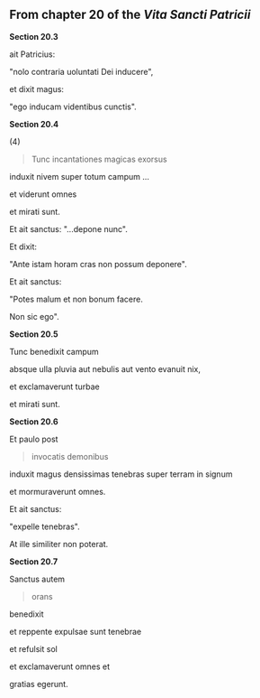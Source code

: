 
## From chapter 20 of the *Vita Sancti Patricii*


**Section 20.3**

ait Patricius: 

"nolo contraria uoluntati Dei inducere", 

et dixit magus: 

"ego inducam videntibus cunctis". 


**Section 20.4**


(4) 

> Tunc incantationes magicas exorsus 

induxit nivem super totum campum ... 

et viderunt omnes 

et mirati sunt. 

Et ait sanctus: "...depone nunc". 

Et dixit: 

"Ante istam horam cras non possum deponere". 

Et ait sanctus: 

"Potes malum et non bonum facere. 

Non sic ego".

**Section 20.5**

Tunc benedixit campum 

absque ulla pluvia aut nebulis aut vento evanuit nix, 

et exclamaverunt turbae 

et mirati sunt.


**Section 20.6**


Et paulo post 

> invocatis demonibus 

induxit magus densissimas tenebras super terram in signum 

et mormuraverunt omnes. 

Et ait sanctus: 

"expelle tenebras". 

At ille similiter non poterat. 

**Section 20.7**

Sanctus autem 

> orans 

benedixit 

et reppente expulsae sunt tenebrae 

et refulsit sol 

et exclamaverunt omnes et 

gratias egerunt.


